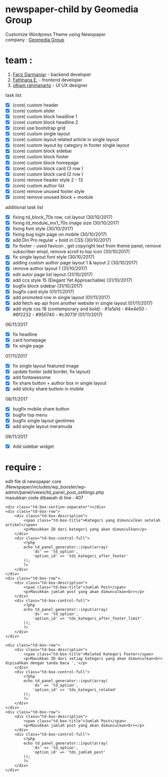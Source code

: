 # newspaper-child by Geomedia Group
Customize Wordpress Theme using Newspaper<br />
company : [Geomedia Group](https://geomedia.id/)

# team :
1. [Fariz Darmaniar](https://www.linkedin.com/in/haromy/) - backend developer
2. [Fathhana E.](https://www.linkedin.com/in/fathhana-euclidea/) - frontend developer
3. [idham rahmanarto](https://www.linkedin.com/in/idham-rahmanarto-1257a348/) - UI UX designer

task list
- [x] \(core) custom header
- [x] \(core) custom slider
- [x] \(core) custom block headline 1
- [x] \(core) custom block headline 2
- [x] \(core) use bootstrap grid
- [x] \(core) custom single layout
- [x] \(core) custom layout related article in single layout
- [x] \(core) custom layout by category in footer single layout
- [x] \(core) custom block sidebar
- [x] \(core) custom block footer
- [x] \(core) custom block homepage
- [x] \(core) custom block card (3 row )
- [x] \(core) custom block card (2 row )
- [x] \(core) remove header style 2 - 13
- [x] \(core) custom author list
- [x] \(core) remove unused footer style
- [x] \(core) remove unused block + module

additional task list
- [x] fixing td_block_70s  row, col layout (30/10/2017)
- [x] fixing td_module_mx1_70s image size (30/10/2017)
- [x] fixing font style (30/10/2017)
- [x] fixing bug login page on mobile (30/10/2017)
- [x] add Din Pro regular + bold in CSS (30/10/2017)
- [x] fix footer - used favicon , get copyright text from theme panel, remove subscriber email, remove scroll to top icon (30/10/2017)
- [x] fix single layout font style (30/10/2017)
- [x] adding custom author page layout 1 & layout 2 (30/10/2017)
- [x] remove author layout 1 (31/10/2017)
- [x] edit autor page list layout (31/10/2017)
- [x] add ccs style 15 (Elegant Yet Approachable) (31/10/2017)
- [x] bugfix block sidebar (31/10/2017)
- [x] bugfix card style (01/11/2017)
- [x] add promoted row in single layout (01/11/2017)
- [x] add fetch wp api from another website in single layout (01/11/2017)
- [x] add style css 18 (contemporary and bold) - #1a1a1d - #4e4e50 - #6f2232 - #950740 - #c3073f (01/11/2017)

06/11/2017
- [x] fix headline
- [x] card homepage
- [x] fix single page

07/11/2017
- [x] fix single layout featured image
- [x] update footer (add border, fix layout)
- [x] add fontawesome
- [x] fix share button + author box in single layout
- [x] add sticky share buttom in mobile

08/11/2017
- [x] bugfix mobile share button
- [x] bugfix top menu
- [x] bugfix single layout geotimes
- [x] add single layout meramuda

09/11/2017
- [x] Add sidebar widget




# require :
edit file di newspaper core <br />
/Newspaper/includes/wp_booster/wp-admin/panel/views/td_panel_post_settings.php<br />
masukkan code dibawah di line : 407


    <div class="td-box-section-separator"></div>
    <div class="td-box-row">
        <div class="td-box-description">
            <span class="td-box-title">Kategori yang dimunculkan setelah artikel</span>
            <p>Masukkan ID dari kategori yang akan dimunculkan</p>
        </div>
        <div class="td-box-control-full">
            <?php
            echo td_panel_generator::input(array(
                'ds' => 'td_option',
                'option_id' => 'tds_kategori_after_footer'
            ));
            ?>
        </div>
    </div>
    <div class="td-box-row">
        <div class="td-box-description">
            <span class="td-box-title">Jumlah Post</span>
            <p>Masukkan jumlah post yang akan dimunculkan<br></p>
        </div>
        <div class="td-box-control-full">
            <?php
            echo td_panel_generator::input(array(
                'ds' => 'td_option',
                'option_id' => 'tds_kategori_after_footer_limit'
            ));
            ?>
        </div>
    </div>

    <div class="td-box-row">
        <div class="td-box-description">
            <span class="td-box-title">Related Kategori Footer</span>
            <p>Masukkan ID dari setiap kategori yang akan dimunculkan<br> dipisahkan dengan tanda baca ','</p>
        </div>
        <div class="td-box-control-full">
            <?php
            echo td_panel_generator::input(array(
                'ds' => 'td_option',
                'option_id' => 'tds_kategori_related'
            ));
            ?>
        </div>
    </div>
    <div class="td-box-row">
        <div class="td-box-description">
            <span class="td-box-title">Jumlah Post</span>
            <p>Masukkan jumlah post yang akan dimunculkan<br></p>
        </div>
        <div class="td-box-control-full">
            <?php
            echo td_panel_generator::input(array(
                'ds' => 'td_option',
                'option_id' => 'tds_jumlah_post'
            ));
            ?>
        </div>
    </div>
